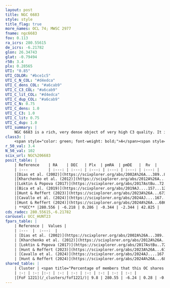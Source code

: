 ```yaml
---
layout: post
title: NGC 6683
style: style
title_flag: true
more_names: OCL 74; MWSC 2977
fname: ngc6683
fov: 0.113
ra_icrs: 280.55615
de_icrs: -6.21782
glon: 26.34743
glat: -0.79494
r50: 3.4
plx: 0.28565
UTI: "0.85"
UTI_COLOR: "#bce1c5"
UTI_C_N_COL: "#d4edca"
UTI_C_dens_COL: "#a6cab9"
UTI_C_C3_COL: "#a6cab9"
UTI_C_lit_COL: "#d4edca"
UTI_C_dup_COL: "#a6cab9"
UTI_C_N: 0.75
UTI_C_dens: 1.0
UTI_C_C3: 1.0
UTI_C_lit: 0.75
UTI_C_dup: 1.0
UTI_summary: |
    NGC 6683 is a rich, very dense object of very high C3 quality. It is well-studied in the literature. This object shares a very small percentage of members with a later reported entry.
class3: |
    <span style="color: green; font-weight: bold;">A</span><span style="color: green; font-weight: bold;">A</span>
r_50_val: 3.4
N_50_val: 102
scix_url: NGC%206683
posit_table: |
    | Reference    | RA    | DEC   | Plx  | pmRA  | pmDE   |  Rv  |
    | :---         | :---: | :---: | :---: | :---: | :---: | :---: |
    |[Dias et al. (2002)](https://scixplorer.org/abs/2002A%26A...389..871D) | 280.554 | -6.212 | -- | -1.04 | -2.09 | -- |
    |[Kharchenko et al. (2012)](https://scixplorer.org/abs/2012A%26A...543A.156K) | 280.554 | -6.2 | -- | -1.32 | -4.07 | -- |
    |[Loktin & Popova (2017)](https://scixplorer.org/abs/2017AstBu..72..257L) | 280.56 | -6.208 | -- | -1.542 | -3.133 | -- |
    |[Bica et al. (2019)](https://scixplorer.org/abs/2019AJ....157...12B) | 280.559 | -6.208 | -- | -- | -- | -- |
    |[Hunt & Reffert (2023)](https://scixplorer.org/abs/2023A%26A...673A.114H) | 280.566 | -6.225 | 0.286 | -0.343 | -2.344 | 27.792 |
    |[Cavallo et al. (2024)](https://scixplorer.org/abs/2024AJ....167...12C) | 280.559 | -6.227 | 0.286 | -- | -- | -- |
    |[Hunt & Reffert (2024)](https://scixplorer.org/abs/2024A%26A...686A..42H) | 280.566 | -6.225 | 0.286 | -0.343 | -2.344 | 27.792 |
    | **UCC** |280.556 | -6.218 | 0.286 | -0.344 | -2.344 | 42.825 | 
cds_radec: 280.55615,-6.21782
carousel: UCC_HUNT23
fpars_table: |
    | Reference |  Values |
    | :---  |  :---:  |
    | [Dias et al. (2002)](https://scixplorer.org/abs/2002A%26A...389..871D) | `E(B-V)=0.54, Dist=1197.0, Age=7.0` |
    | [Kharchenko et al. (2012)](https://scixplorer.org/abs/2012A%26A...543A.156K) | `e_bv=0.333, distance=1441, log_age=6.75` |
    | [Loktin & Popova (2017)](https://scixplorer.org/abs/2017AstBu..72..257L) | `E(B-V)=0.085, Dmod=10.754, logt=8.79` |
    | [Hunt & Reffert (2023)](https://scixplorer.org/abs/2023A%26A...673A.114H) | `AV50=2.097, diffAV50=1.911, MOD50=12.504, logAge50=7.268` |
    | [Cavallo et al. (2024)](https://scixplorer.org/abs/2024AJ....167...12C) | `AV50=2.62, dMod50=12.81, logAge50=7.64, [Fe/H]50=-1.44` |
    | [Hunt & Reffert (2024)](https://scixplorer.org/abs/2024A%26A...686A..42H) | `MassJ=1168.35` |
shared_table: |
    | Cluster | <span title="Percentage of members that this OC shares with the ones listed">%</span>   | RA   | DEC   | Plx   | pmRA  | pmDE  | Rv | UTI |
    | :-: | :-: |:-: | :-: | :-: | :-: | :-: | :-: | :-: |
    |[FoF 1221](/_clusters/fof1221/)| 9.8 | 280.55 | -6.24 | 0.28 | -0.48 | -2.42 | 11.57 |0.04 |
---
```

